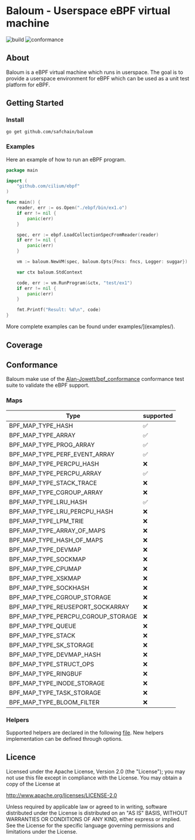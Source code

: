 # Baloum - Userspace eBPF virtual machine

![build](https://github.com/safchain/baloum/actions/workflows/unittests.yml/badge.svg) ![conformance](https://github.com/safchain/baloum/actions/workflows/conformance.yml/badge.svg)

## About

Baloum is a eBPF virtual machine which runs in userspace. The goal is to provide a userspace environment for eBPF which can be used as a unit test platform for eBPF.

## Getting Started

### Install

```shell
go get github.com/safchain/baloum
```

### Examples

Here an example of how to run an eBPF program.

```go
package main

import (
	"github.com/cilium/ebpf"
)

func main() {
	reader, err := os.Open("./ebpf/bin/ex1.o")
	if err != nil {
		panic(err)
	}

	spec, err := ebpf.LoadCollectionSpecFromReader(reader)
	if err != nil {
		panic(err)
	}

	vm := baloum.NewVM(spec, baloum.Opts{Fncs: fncs, Logger: suggar})

	var ctx baloum.StdContext

	code, err := vm.RunProgram(&ctx, "test/ex1")
	if err != nil {
		panic(err)
	}

	fmt.Printf("Result: %d\n", code)
}

```

More complete examples can be found under examples/](examples/).

## Coverage

## Conformance

Baloum make use of the [Alan-Jowett/bpf_conformance](https://github.com/Alan-Jowett/bpf_conformance) conformance test suite to validate the eBPF support.

### Maps

| Type                                          | supported |
|-----------------------------------------------|-----------|
|	BPF_MAP_TYPE_HASH                       |    ✅     |
|	BPF_MAP_TYPE_ARRAY                      |    ✅     |
|	BPF_MAP_TYPE_PROG_ARRAY                 |    ✅     |
|	BPF_MAP_TYPE_PERF_EVENT_ARRAY           |    ✅     |
|	BPF_MAP_TYPE_PERCPU_HASH                |    ❌     |
|	BPF_MAP_TYPE_PERCPU_ARRAY               |    ✅     |
|	BPF_MAP_TYPE_STACK_TRACE                |    ❌     |
|	BPF_MAP_TYPE_CGROUP_ARRAY               |    ❌     |
|	BPF_MAP_TYPE_LRU_HASH                   |    ✅     |
|	BPF_MAP_TYPE_LRU_PERCPU_HASH            |    ❌     |
|	BPF_MAP_TYPE_LPM_TRIE                   |    ❌     |
|	BPF_MAP_TYPE_ARRAY_OF_MAPS              |    ❌     |
|	BPF_MAP_TYPE_HASH_OF_MAPS               |    ❌     |
|	BPF_MAP_TYPE_DEVMAP                     |    ❌     |
|	BPF_MAP_TYPE_SOCKMAP                    |    ❌     |
|	BPF_MAP_TYPE_CPUMAP                     |    ❌     |
|	BPF_MAP_TYPE_XSKMAP                     |    ❌     |
|	BPF_MAP_TYPE_SOCKHASH                   |    ❌     |
|	BPF_MAP_TYPE_CGROUP_STORAGE             |    ❌     |
|	BPF_MAP_TYPE_REUSEPORT_SOCKARRAY        |    ❌     |
|	BPF_MAP_TYPE_PERCPU_CGROUP_STORAGE      |    ❌     |
|	BPF_MAP_TYPE_QUEUE                      |    ❌     |
|	BPF_MAP_TYPE_STACK                      |    ❌     |
|	BPF_MAP_TYPE_SK_STORAGE                 |    ❌     |
|	BPF_MAP_TYPE_DEVMAP_HASH                |    ❌     |
|	BPF_MAP_TYPE_STRUCT_OPS                	|    ❌     |
|	BPF_MAP_TYPE_RINGBUF                    |    ❌     |
|	BPF_MAP_TYPE_INODE_STORAGE              |    ❌     |
|	BPF_MAP_TYPE_TASK_STORAGE               |    ❌     |
|	BPF_MAP_TYPE_BLOOM_FILTER               |    ❌     |

### Helpers

Supported helpers are declared in the following [file](https://github.com/safchain/baloum/blob/main/pkg/baloum/fncs.go). New helpers implementation can be defined through options.

## Licence

Licensed under the Apache License, Version 2.0 (the "License");
you may not use this file except in compliance with the License.
You may obtain a copy of the License at

http://www.apache.org/licenses/LICENSE-2.0

Unless required by applicable law or agreed to in writing, software
distributed under the License is distributed on an "AS IS" BASIS,
WITHOUT WARRANTIES OR CONDITIONS OF ANY KIND, either express or implied.
See the License for the specific language governing permissions and
limitations under the License.
